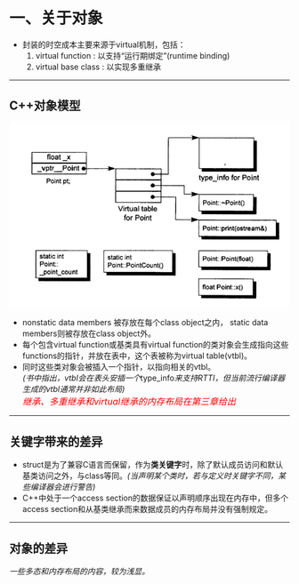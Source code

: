 # 一、关于对象
* 封装的时空成本主要来源于virtual机制，包括：  
    1. virtual function : 以支持“运行期绑定”(runtime binding)
    2. virtual base class : 以实现多重继承 
- - -
## C++对象模型
![C++对象模型](./res/C++对象模型.png)
* nonstatic data members 被存放在每个class object之内， static data members则被存放在class object外。
* 每个包含virtual function或基类具有virtual function的类对象会生成指向这些functions的指针，并放在表中，这个表被称为virtual table(vtbl)。
* 同时这些类对象会被插入一个指针，以指向相关的vtbl。  
*(书中指出，vtbl会在表头安插一个*type_info*来支持RTTI，但当前流行编译器生成的vtbl通常并非如此布局)*  
<font size = 3 color = red>*继承、多重继承和virtual继承的内存布局在第三章给出*</font>
- - - 
## 关键字带来的差异
* struct是为了兼容C语言而保留，作为**类关键字**时，除了默认成员访问和默认基类访问之外，与class等同。*(当声明某个类时，若与定义时关键字不同，某些编译器会进行警告)*
* C++中处于一个access section的数据保证以声明顺序出现在内存中，但多个access section和从基类继承而来数据成员的内存布局并没有强制规定。
- - -
## 对象的差异
*一些多态和内存布局的内容，较为浅显。*
